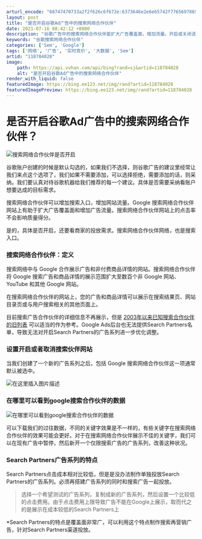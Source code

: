 ```yaml
---
arturl_encode: "68747470733a2f2f626c6f672e:6373646e2e6e65742f77656978696e5f34383133353632342f:61727469636c652f64657461696c732f313138373834303238"
layout: post
title: "是否开启谷歌Ad广告中的搜索网络合作伙伴"
date: 2021-07-16 08:42:12 +0800
description: "谷歌广告中的搜索网络合作伙伴能扩大广告覆盖面，增加流量。开启或关闭该选项取决于商家需求。Search"
keywords: "谷歌搜索网络合作伙伴"
categories: ['Sem', 'Google']
tags: ['网络', '广告', '实时竞价', '大数据', 'Sem']
artid: "118784028"
image:
    path: https://api.vvhan.com/api/bing?rand=sj&artid=118784028
    alt: "是否开启谷歌Ad广告中的搜索网络合作伙伴"
render_with_liquid: false
featuredImage: https://bing.ee123.net/img/rand?artid=118784028
featuredImagePreview: https://bing.ee123.net/img/rand?artid=118784028
---
```


# 是否开启谷歌Ad广告中的搜索网络合作伙伴？

![搜索网络合作伙伴是否开启](https://i-blog.csdnimg.cn/blog_migrate/8dfaf3565a0793cde76dc8b52619d7e1.png#pic_center)
  
谷歌账户创建的时候是默认勾选的，如果我们不选择，则谷歌广告的建议里经常让我们来点这个选项了，我们如果不需要添加，可以选择拒绝，需要添加的话，则采纳。我们要认真对待谷歌机器给我们推荐的每一个建议。具体是否需要采纳看账户想要达成的目标需求。

搜索网络合作伙伴可以增加搜索入口，增加网站流量。Google 搜索网络合作伙伴网站上有助于扩大广告覆盖面和增加广告流量。搜索网络合作伙伴网站上的点击率不会影响质量得分。

是的，具体是否开启，还要看商家的投放需求。搜索网络合作伙伴网络，也是搜索入口。

### **搜索网络合作伙伴：定义**

搜索网络中与 Google 合作展示广告和非付费商品详情的网站。搜索网络合作伙伴将 Google 搜索广告和商品详情的展示范围扩大至数百个非 Google 网站、YouTube 和其他 Google 网站。

在搜索网络合作伙伴的网站上，您的广告和商品详情可以展示在搜索结果页、网站目录页或与用户搜索相关的其他页面上。

目前搜索广告合作伙伴的详细信息不再展示，但是
[2003年以来已知搜索合作伙伴的旧列表](https://newsletter.seoprofiler.com/newsletter50.htm)
可以适当的作为参考。Google Ads后台也无法提供Search Partners名单，导致无法对开启Search Partners的广告系列进一步优化调整。

### **设置开启或者取消搜索伙伴网站**

当我们创建了一个新的广告系列之后，包括 Google 搜索网络合作伙伴这一项通常默认被选中。
  
![在这里插入图片描述](https://i-blog.csdnimg.cn/blog_migrate/7c6fb1fbc0dcbcbe6bc1e8e61d164396.png)

### 在哪里可以看到google搜索合作伙伴的数据

![在哪里可以看到google搜索合作伙伴的数据](https://i-blog.csdnimg.cn/blog_migrate/b3d92ddb5207defc5153fe1b689c78b0.png)
  
可以下载我们的过往数据，不同的关键字效果是不一样的，有些关键字在搜索网络合作伙伴的效果可能会更好。对于在搜索网络合作伙伴展示不佳的关键字，我们可以在现有广告中暂停，然后新开一个仅限搜索广告的广告系列，改善这种状况。

### **Search Partners广告系列的特点**

Search Partners点击成本相对比较低，但是是没办法制作单独投放Search Partners的广告系列。必须再搭建广告系列的同时和搜索广告一起投放。

> 选择一个希望测试的广告系列，复制成新的广告系列，然后设置一个比较低的点击费用。由于点击费用上限导致广告不能在Google上展示，取而代之的是展示在成本较低的Search Partners上

\*Search Partners的特点是覆盖面非常广，可以利用这个特点制作搜索再营销广告，针对Search Partners渠道投放。